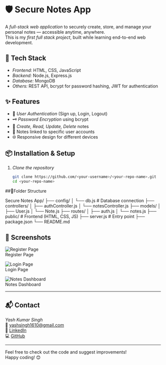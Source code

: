 # 🛡 Secure Notes App

A *full-stack web application* to securely create, store, and manage your personal notes — accessible anytime, anywhere.  
This is my *first full stack project*, built while learning end-to-end web development.

## 🚀 Tech Stack
- *Frontend:* HTML, CSS, JavaScript  
- *Backend:* Node.js, Express.js  
- *Database:* MongoDB  
- *Others:* REST API, bcrypt for password hashing, JWT for authentication

## ✨ Features
- 🔐 *User Authentication* (Sign up, Login, Logout)
- 🗝 *Password Encryption* using bcrypt
- 📝 *Create, Read, Update, Delete* notes
- 📂 Notes linked to specific user accounts
- 🌐 Responsive design for different devices

## 📦 Installation & Setup
1. *Clone the repository*
   ```bash
   git clone https://github.com/<your-username>/<your-repo-name>.git
   cd <your-repo-name>

##📁Folder Structure 

Secure Notes App/
 ├── config/
 │    └── db.js           # Database connection
 ├── controllers/
 │    ├── authController.js
 │    └── notesController.js
 ├── models/
 │    ├── User.js
 │    └── Note.js
 ├── routes/
 │    ├── auth.js
 │    └── notes.js
 ├── public/              # Frontend (HTML, CSS, JS)
 ├── server.js            # Entry point
 ├── package.json
 └── README.md

## 📸 Screenshots

![Register Page](screenshots/register.png)  
Register Page

![Login Page](screenshots/login.png)  
Login Page

![Notes Dashboard](screenshots/dashboard.png)  
Notes Dashboard

---

## 📬 Contact
*Yash Kumar Singh*  
📧 [yashsingh1610@gmail.com](mailto:yashsingh1610@gmail.com)  
💼 [LinkedIn](https://www.linkedin.com/in/yash-kumar-singh-18843232a)  
💻 [GitHub](https://github.com/coder40425)

---

Feel free to check out the code and suggest improvements!  
Happy coding! 😊
